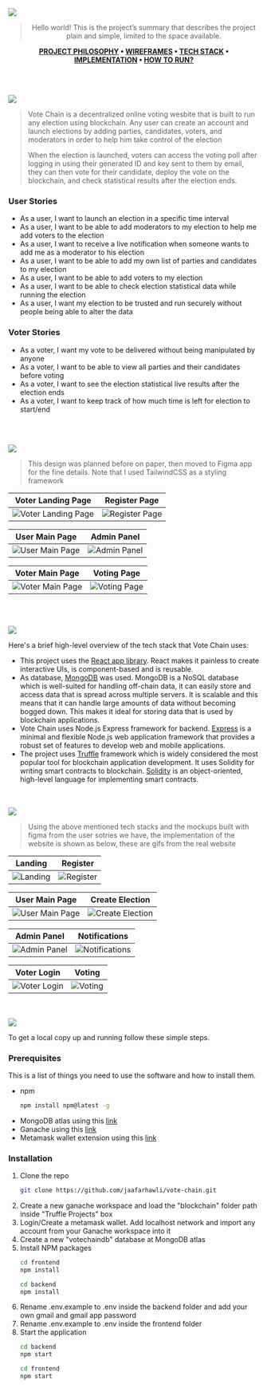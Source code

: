 <img src="./readme/title1.svg"/>

<div align="center">

> Hello world! This is the project’s summary that describes the project plain and simple, limited to the space available. 

**[PROJECT PHILOSOPHY](https://github.com/jaafarhawli/vote-chain#-project-philosophy) • [WIREFRAMES](https://github.com/jaafarhawli/vote-chain#-wireframes) • [TECH STACK](https://github.com/jaafarhawli/vote-chain#-tech-stack) • [IMPLEMENTATION](https://github.com/jaafarhawli/vote-chain#-impplementation) • [HOW TO RUN?](https://github.com/jaafarhawli/vote-chain#-how-to-run)**

</div>

<br><br>


<img src="./readme/title2.svg"/>

> Vote Chain is a decentralized online voting wesbite that is built to run any election using blockchain. Any user can create an account and launch elections by adding parties, candidates, voters, and moderators in order to help him take control of the election
> 
> When the election is launched, voters can access the voting poll after logging in using their generated ID and key sent to them by email, they can then vote for their candidate, deploy the vote on the blockchain, and check statistical results after the election ends.

### User Stories
- As a user, I want to launch an election in a specific time interval
- As a user, I want to be able to add moderators to my election to help me add voters to the election
- As a user, I want to receive a live notification when someone wants to add me as a moderator to his election
- As a user, I want to be able to add my own list of parties and candidates to my election
- As a user, I want to be able to add voters to my election
- As a user, I want to be able to check election statistical data while running the election
- As a user, I want my election to be trusted and run securely without people being able to alter the data

### Voter Stories
- As a voter, I want my vote to be delivered without being manipulated by anyone
- As a voter, I want to be able to view all parties and their candidates before voting
- As a voter, I want to see the election statistical live results after the election ends
- As a voter, I want to keep track of how much time is left for election to start/end

<br><br>

<img src="./readme/title3.svg"/>

> This design was planned before on paper, then moved to Figma app for the fine details.
Note that I used TailwindCSS as a styling framework

| Voter Landing Page  | Register Page  |
| -----------------| -----|
| ![Voter Landing Page](./readme/Mockups/landing-page.png) | ![Register Page](./readme/Mockups/register.png) |

| User Main Page  | Admin Panel  |
| -----------------| -----|
| ![User Main Page](./readme/Mockups/elections-page.png) | ![Admin Panel](./readme/Mockups/admin-panel.png) |

| Voter Main Page  | Voting Page  |
| -----------------| -----|
| ![Voter Main Page](./readme/Mockups/voting-main-page.png) | ![Voting Page](./readme/Mockups/voting-page.png) |


<br><br>

<img src="./readme/title4.svg"/>

Here's a brief high-level overview of the tech stack that Vote Chain uses:

- This project uses the [React app library](https://reactjs.org/). React makes it painless to create interactive UIs, is component-based and is reusable.
- As database, [MongoDB](https://www.mongodb.com/) was used. MongoDB is a NoSQL database which is well-suited for handling off-chain data, it can easily store and access data that is spread across multiple servers. It is scalable and this means that it can handle large amounts of data without becoming bogged down. This makes it ideal for storing data that is used by blockchain applications.
- Vote Chain uses Node.js Express framework for backend. [Express](https://expressjs.com/) is a minimal and flexible Node.js web application framework that provides a robust set of features to develop web and mobile applications.
- The project uses [Truffle](https://trufflesuite.com/truffle/) framework which is widely considered the most popular tool for blockchain application development. It uses Solidity for writing smart contracts to blockchain. [Solidity](https://docs.soliditylang.org/en/v0.8.17/) is an object-oriented, high-level language for implementing smart contracts.


<br><br>
<img src="./readme/title5.svg"/>

> Using the above mentioned tech stacks and the mockups built with figma from the user sotries we have, the implementation of the website is shown as below, these are gifs from the real website

| Landing  | Register  |
| -----------------| -----|
| ![Landing](./readme/Gifs/landing-gif-3.gif) | ![Register](./readme/Gifs/register.gif) |

| User Main Page  | Create Election  |
| -----------------| -----|
| ![User Main Page](./readme/Gifs/main-preview.gif) | ![Create Election](./readme/Gifs/create-election-gif.gif) |

| Admin Panel  | Notifications  |
| -----------------| -----|
| ![Admin Panel](./readme/Gifs/view-election-gif.gif) | ![Notifications](./readme/Gifs/notification-gif.gif) |

| Voter Login  | Voting  |
| -----------------| -----|
| ![Voter Login](./readme/Gifs/voter-login-gif.gif) | ![Voting](./readme/Gifs/vote-gif.gif) |


<br><br>
<img src="./readme/title6.svg"/>


To get a local copy up and running follow these simple steps.

### Prerequisites

This is a list of things you need to use the software and how to install them.
* npm
  ```sh
  npm install npm@latest -g
  ```
* MongoDB atlas using this [link](https://www.mongodb.com/atlas)
* Ganache using this [link](https://trufflesuite.com/ganache/)
* Metamask wallet extension using this [link](https://metamask.io/)

### Installation

1. Clone the repo
   ```sh
   git clone https://github.com/jaafarhawli/vote-chain.git
   ```
2. Create a new ganache workspace and load the "blockchain" folder path inside "Truffle Projects" box
3. Login/Create a metamask wallet. Add localhost network and import any account from your Ganache workspace into it
4. Create a new "votechaindb" database at MongoDB atlas 
5. Install NPM packages
   ```sh
   cd frontend
   npm install
   ```
   ```sh
   cd backend
   npm install
   ```
6. Rename .env.example to .env inside the backend folder and add your own gmail and gmail app password
7. Rename .env.example to .env inside the frontend folder
8. Start the application
   ```sh
   cd backend
   npm start
   ```
   ```sh
   cd frontend
   npm start
   ```


